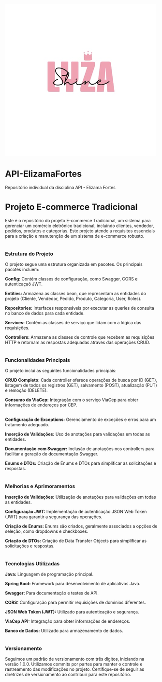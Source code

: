 <img src="./lyzashine.jpg"/>

# API-ElizamaFortes
Repositório individual da disciplina API - Elizama Fortes
# Projeto E-commerce Tradicional
Este é o repositório do projeto E-commerce Tradicional, um sistema para gerenciar um comércio eletrônico tradicional, incluindo clientes, vendedor, pedidos, produtos e categorias. Este projeto atende a requisitos essenciais para a criação e manutenção de um sistema de e-commerce robusto.
<br><br>

### Estrutura do Projeto
O projeto segue uma estrutura organizada em pacotes. Os principais pacotes incluem:

<strong>Config:</strong> Contém classes de configuração, como Swagger, CORS e autenticaçaõ JWT.

<strong>Entities:</strong> Armazena as classes bean, que representam as entidades do projeto (Cliente, Vendedor, Pedido, Produto, Categoria, User, Roles).

<strong>Repositories:</strong> Interfaces responsáveis por executar as queries de consulta no banco de dados para cada entidade.

<strong>Services:</strong> Contém as classes de serviço que lidam com a lógica das requisições.

<strong>Controllers:</strong> Armazena as classes de controle que recebem as requisições HTTP e retornam as respostas adequadas atraves das operações CRUD.
<br><br>

### Funcionalidades Principais

O projeto inclui as seguintes funcionalidades principais:

<strong>CRUD Completo:</strong> Cada controller oferece operações de busca por ID (GET), listagem de todos os registros (GET), salvamento (POST), atualização (PUT) e remoção (DELETE).

<strong>Consumo do ViaCep:</strong> Integração com o serviço ViaCep para obter informações de endereços por CEP.
<br><br>

<strong>Configuração de Exceptions:</strong> Gerenciamento de exceções e erros para um tratamento adequado.

<strong>Inserção de Validações:</strong> Uso de anotações para validações em todas as entidades.

<strong>Documentação com Swagger:</strong> Inclusão de anotações nos controllers para facilitar a geração de documentação Swagger.

<strong>Enums e DTOs:</strong> Criação de Enums e DTOs para simplificar as solicitações e respostas.
<br><br>

### Melhorias e Aprimoramentos

<strong>Inserção de Validações:</strong> Utilização de anotações para validações em todas as entidades.

<strong>Configuração JWT:</strong> Implementação de autenticação JSON Web Token (JWT) para garantir a segurança das operações.

<strong>Criação de Enums:</strong> Enums são criados, geralmente associados a opções de seleção, como dropdowns e checkboxes.

<strong>Criação de DTOs:</strong> Criação de Data Transfer Objects para simplificar as solicitações e respostas.
<br><br>

### Tecnologias Utilizadas

<strong>Java:</strong> Linguagem de programação principal.

<strong>Spring Boot:</strong> Framework para desenvolvimento de aplicativos Java.

<strong>Swagger:</strong> Para documentação e testes de API.

<strong>CORS:</strong> Configuração para permitir requisições de domínios diferentes.

<strong>JSON Web Token (JWT):</strong> Utilizado para autenticação e segurança.

<strong>ViaCep API:</strong> Integração para obter informações de endereços.

<strong>Banco de Dados:</strong> Utilizado para armazenamento de dados.
<br><br>

### Versionamento

Seguimos um padrão de versionamento com três dígitos, iniciando na versão 1.0.0. Utilizamos commits por partes para manter o controle e rastreamento das modificações no projeto. Certifique-se de seguir as diretrizes de versionamento ao contribuir para este repositório.




